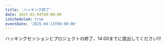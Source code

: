 ```yaml
---
title: 'ハッキング終了'
date: 2025-03-04T00:00:00
isScheduled: true
eventDate: '2025-04-13T09:00:00'
---
```


ハッキングセッションとプロジェクトの終了、14:00までに提出してください!!!
